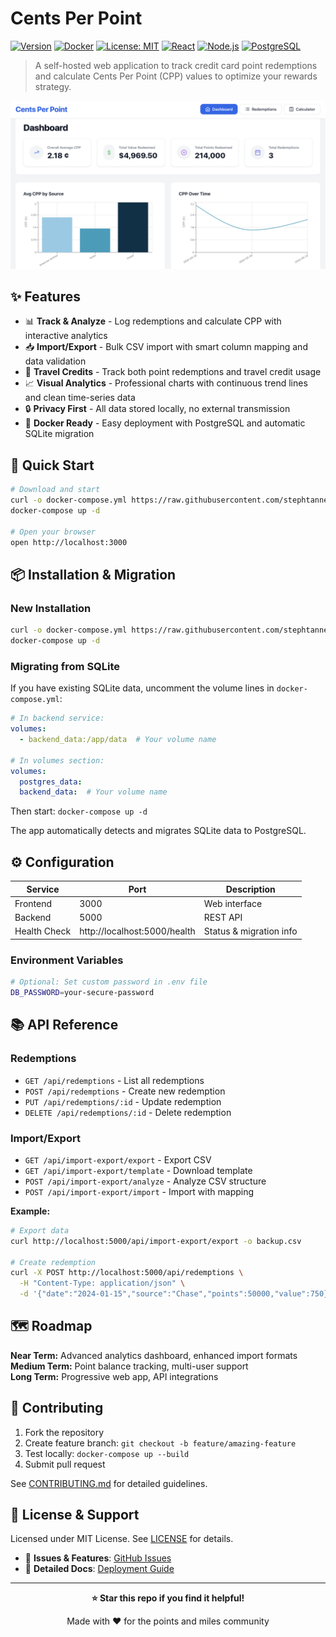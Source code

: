 # Cents Per Point

[![Version](https://img.shields.io/badge/Version-0.2.1-green.svg)](https://github.com/stephtanner1/Cost%20Per%20Point/releases)
[![Docker](https://img.shields.io/badge/Docker-Ready-blue?logo=docker)](https://hub.docker.com/u/stephtanner1)
[![License: MIT](https://img.shields.io/badge/License-MIT-yellow.svg)](https://opensource.org/licenses/MIT)
[![React](https://img.shields.io/badge/React-18.3.1-61DAFB?logo=react)](https://reactjs.org/)
[![Node.js](https://img.shields.io/badge/Node.js-18+-339933?logo=node.js)](https://nodejs.org/)
[![PostgreSQL](https://img.shields.io/badge/PostgreSQL-15-336791?logo=postgresql)](https://postgresql.org/)

> A self-hosted web application to track credit card point redemptions and calculate Cents Per Point (CPP) values to optimize your rewards strategy.

![Dashboard Overview](images/dashboard-screenshot.png)

## ✨ Features

- 📊 **Track & Analyze** - Log redemptions and calculate CPP with interactive analytics
- 📥 **Import/Export** - Bulk CSV import with smart column mapping and data validation
- 🎫 **Travel Credits** - Track both point redemptions and travel credit usage
- 📈 **Visual Analytics** - Professional charts with continuous trend lines and clean time-series data
- 🔒 **Privacy First** - All data stored locally, no external transmission
- 🐳 **Docker Ready** - Easy deployment with PostgreSQL and automatic SQLite migration

## 🚀 Quick Start

```bash
# Download and start
curl -o docker-compose.yml https://raw.githubusercontent.com/stephtanner1/Cost%20Per%20Point/main/docker-compose.yml
docker-compose up -d

# Open your browser
open http://localhost:3000
```

## 📦 Installation & Migration

### New Installation
```bash
curl -o docker-compose.yml https://raw.githubusercontent.com/stephtanner1/Cost%20Per%20Point/main/docker-compose.yml
docker-compose up -d
```

### Migrating from SQLite
If you have existing SQLite data, uncomment the volume lines in `docker-compose.yml`:

```yaml
# In backend service:
volumes:
  - backend_data:/app/data  # Your volume name

# In volumes section:
volumes:
  postgres_data:
  backend_data:  # Your volume name
```

Then start: `docker-compose up -d`

The app automatically detects and migrates SQLite data to PostgreSQL.

## ⚙️ Configuration

| Service | Port | Description |
|---------|------|-------------|
| Frontend | 3000 | Web interface |
| Backend | 5000 | REST API |
| Health Check | http://localhost:5000/health | Status & migration info |

### Environment Variables
```bash
# Optional: Set custom password in .env file
DB_PASSWORD=your-secure-password
```

## 📚 API Reference

### Redemptions
- `GET /api/redemptions` - List all redemptions
- `POST /api/redemptions` - Create new redemption
- `PUT /api/redemptions/:id` - Update redemption
- `DELETE /api/redemptions/:id` - Delete redemption

### Import/Export
- `GET /api/import-export/export` - Export CSV
- `GET /api/import-export/template` - Download template
- `POST /api/import-export/analyze` - Analyze CSV structure
- `POST /api/import-export/import` - Import with mapping

**Example:**
```bash
# Export data
curl http://localhost:5000/api/import-export/export -o backup.csv

# Create redemption
curl -X POST http://localhost:5000/api/redemptions \
  -H "Content-Type: application/json" \
  -d '{"date":"2024-01-15","source":"Chase","points":50000,"value":750}'
```

## 🗺️ Roadmap

**Near Term:** Advanced analytics dashboard, enhanced import formats  
**Medium Term:** Point balance tracking, multi-user support  
**Long Term:** Progressive web app, API integrations

## 🤝 Contributing

1. Fork the repository
2. Create feature branch: `git checkout -b feature/amazing-feature`
3. Test locally: `docker-compose up --build`
4. Submit pull request

See [CONTRIBUTING.md](CONTRIBUTING.md) for detailed guidelines.

## 📄 License & Support

Licensed under MIT License. See [LICENSE](LICENSE) for details.

- 🐛 **Issues & Features**: [GitHub Issues](https://github.com/stephtanner1/Cost%20Per%20Point/issues)
- 📖 **Detailed Docs**: [Deployment Guide](DEPLOYMENT.md)

---

<div align="center">

**⭐ Star this repo if you find it helpful!**

Made with ❤️ for the points and miles community

</div>